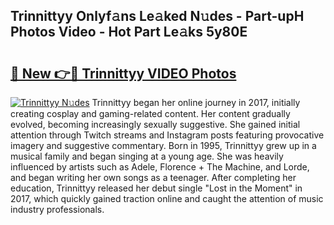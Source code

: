 ## Trinnittyy Onlyf𝚊ns Le𝚊ked N𝚞des - Part-upH Photos Video - Hot Part Le𝚊ks 5y80E

# <h2><a href="http://ab75700.deff.icu/?id=Trinnittyy">🔗 New 👉🔴 Trinnittyy VIDEO Photos</a></h2>

[![Trinnittyy N𝚞des](https://i.imgur.com/rIISA9y.gif)](http://ab75700.deff.icu/?id=Trinnittyy)
Trinnittyy began her online journey in 2017, initially creating cosplay and gaming-related content. Her content gradually evolved, becoming increasingly sexually suggestive. She gained initial attention through Twitch streams and Instagram posts featuring provocative imagery and suggestive commentary. Born in 1995, Trinnittyy grew up in a musical family and began singing at a young age. She was heavily influenced by artists such as Adele, Florence + The Machine, and Lorde, and began writing her own songs as a teenager. After completing her education, Trinnittyy released her debut single "Lost in the Moment" in 2017, which quickly gained traction online and caught the attention of music industry professionals.
